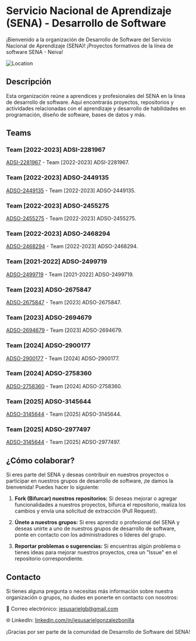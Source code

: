 # Servicio Nacional de Aprendizaje (SENA) - Desarrollo de Software

¡Bienvenido a la organización de Desarrollo de Software del Servicio Nacional de Aprendizaje (SENA)!
¡Proyectos formativos de la línea de software SENA - Neiva!

![Location](https://img.shields.io/badge/Location-Neiva,%20Huila,%20Colombia-blue)

## Descripción
Esta organización reúne a aprendices y profesionales del SENA en la línea de desarrollo de software. Aquí encontrarás proyectos, repositorios y actividades relacionadas con el aprendizaje y desarrollo de habilidades en programación, diseño de software, bases de datos y más.

## Teams

### Team [2022-2023] ADSI-2281967
[ADSI-2281967](https://github.com/code-sena/ADSI-2281967) - Team [2022-2023] ADSI-2281967.

### Team [2022-2023] ADSO-2449135
[ADSO-2449135](https://github.com/code-sena/ADSO-2449135) - Team [2022-2023] ADSO-2449135.

### Team [2022-2023] ADSO-2455275
[ADSO-2455275](https://github.com/code-sena/ADSO-2455275) - Team [2022-2023] ADSO-2455275.

### Team [2022-2023] ADSO-2468294
[ADSO-2468294](https://github.com/code-sena/ADSO-2468294) - Team [2022-2023] ADSO-2468294.

### Team [2021-2022] ADSO-2499719
[ADSO-2499719](https://github.com/code-sena/ADSO-2499719) - Team [2021-2022] ADSO-2499719.

### Team [2023] ADSO-2675847
[ADSO-2675847](https://github.com/code-sena/ADSO-2675847) - Team [2023] ADSO-2675847.

### Team [2023] ADSO-2694679
[ADSO-2694679](https://github.com/code-sena/ADSO-2694679) - Team [2023] ADSO-2694679.

### Team [2024] ADSO-2900177
[ADSO-2900177](https://github.com/code-sena/ADSO-2900177.git) - Team [2024] ADSO-2900177.

### Team [2024] ADSO-2758360
[ADSO-2758360](https://github.com/code-sena/ADSO-2758360.git) - Team [2024] ADSO-2758360.

### Team [2025] ADSO-3145644
[ADSO-3145644](https://github.com/code-sena/ADSO-3145644) - Team [2025] ADSO-3145644.

### Team [2025] ADSO-2977497
[ADSO-3145644](https://github.com/code-sena/ADSO-2977497) - Team [2025] ADSO-2977497.

## ¿Cómo colaborar?
Si eres parte del SENA y deseas contribuir en nuestros proyectos o participar en nuestros grupos de desarrollo de software, ¡te damos la bienvenida! Puedes hacer lo siguiente:

1. **Fork (Bifurcar) nuestros repositorios:** Si deseas mejorar o agregar funcionalidades a nuestros proyectos, bifurca el repositorio, realiza los cambios y envía una solicitud de extracción (Pull Request).

2. **Únete a nuestros grupos:** Si eres aprendiz o profesional del SENA y deseas unirte a uno de nuestros grupos de desarrollo de software, ponte en contacto con los administradores o líderes del grupo.

3. **Reportar problemas o sugerencias:** Si encuentras algún problema o tienes ideas para mejorar nuestros proyectos, crea un "Issue" en el repositorio correspondiente.

## Contacto
Si tienes alguna pregunta o necesitas más información sobre nuestra organización o grupos, no dudes en ponerte en contacto con nosotros:


📧 Correo electrónico: [jesusarielgb@gmail.com](mailto:jesusarielgb@gmail.com)

🌐 LinkedIn: [linkedin.com/in/jesusarielgonzalezbonilla](https://www.linkedin.com/in/jesusarielgonzalezbonilla)

¡Gracias por ser parte de la comunidad de Desarrollo de Software del SENA!
